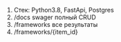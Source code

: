 1. Стек: Python3.8, FastApi, Postgres
2. /docs swager полный CRUD
3. /frameworks все результаты
4. /frameworks/{item_id}
